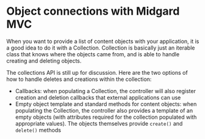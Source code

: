 Object connections with Midgard MVC
===================================

When you want to provide a list of content objects with your application, it is a good idea to do it with a Collection. Collection is basically just an iterable class that knows where the objects came from, and is able to handle creating and deleting objects.

The collections API is still up for discussion. Here are the two options of how to handle deletes and creations within the collection:

* Callbacks: when populating a Collection, the controller will also register creation and deletion callbacks that external applications can use
* Empty object template and standard methods for content objects: when populating the Collection, the controller also provides a template of an empty objects (with attributes required for the collection populated with appropriate values). The objects themselves provide `create()` and `delete()` methods
